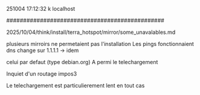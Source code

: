251004
17:12:32
k
localhost

###############################################

2025/10/04/think/install/terra_hotspot/mirror/some_unavalables.md

plusieurs mirroirs ne permetaient pas l'installation
Les pings fonctionnaient
dns change sur 1.1.1.1
-> idem

celui par defaut (type debian.org)
A permi le telechargement

Inquiet d'un routage impos3

Le telechargement est particulierement lent en tout cas
